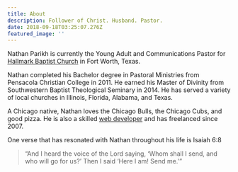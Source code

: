 ```yaml
---
title: About
description: Follower of Christ. Husband. Pastor.
date: 2018-09-18T03:25:07.276Z
featured_image: ''
---
```

Nathan Parikh is currently the Young Adult and Communications Pastor for <a href="https://hcbfw.org/" target="_blank">Hallmark Baptist Church</a> in Fort Worth, Texas.

Nathan completed his Bachelor degree in Pastoral Ministries from Pensacola Christian College in 2011. He earned his Master of Divinity from Southwestern Baptist Theological Seminary in 2014. He has served a variety of local churches in Illinois, Florida, Alabama, and Texas.

A Chicago native, Nathan loves the Chicago Bulls, the Chicago Cubs, and good pizza. He is also a skilled <a href="https://ndzynes.com" target="_blank">web developer</a> and has freelanced since 2007.

One verse that has resonated with Nathan throughout his life is Isaiah 6:8

> “And I heard the voice of the Lord saying, ‘Whom shall I send, and who will go for us?’ Then I said ‘Here I am! Send me.'”
